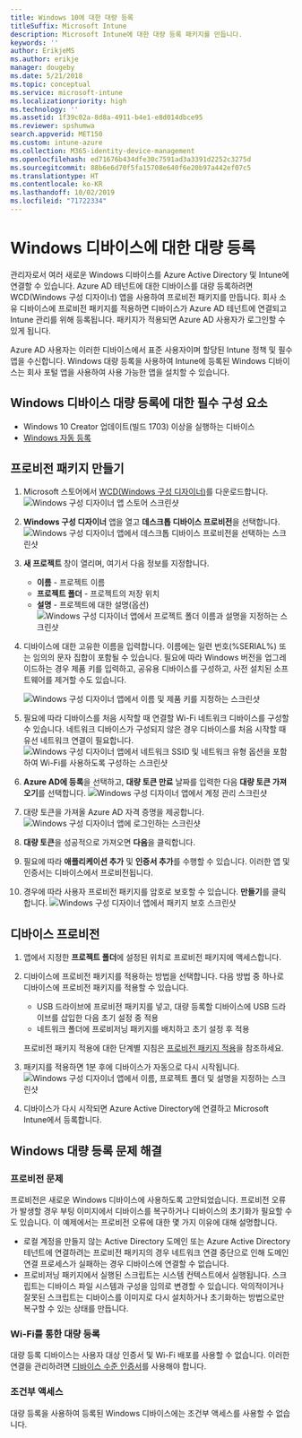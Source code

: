 ```yaml
---
title: Windows 10에 대한 대량 등록
titleSuffix: Microsoft Intune
description: Microsoft Intune에 대한 대량 등록 패키지를 만듭니다.
keywords: ''
author: ErikjeMS
ms.author: erikje
manager: dougeby
ms.date: 5/21/2018
ms.topic: conceptual
ms.service: microsoft-intune
ms.localizationpriority: high
ms.technology: ''
ms.assetid: 1f39c02a-8d8a-4911-b4e1-e8d014dbce95
ms.reviewer: spshumwa
search.appverid: MET150
ms.custom: intune-azure
ms.collection: M365-identity-device-management
ms.openlocfilehash: ed71676b434dfe30c7591ad3a3391d2252c3275d
ms.sourcegitcommit: 88b6e6d70f5fa15708e640f6e20b97a442ef07c5
ms.translationtype: HT
ms.contentlocale: ko-KR
ms.lasthandoff: 10/02/2019
ms.locfileid: "71722334"
---
```

# <a name="bulk-enrollment-for-windows-devices"></a>Windows 디바이스에 대한 대량 등록

관리자로서 여러 새로운 Windows 디바이스를 Azure Active Directory 및 Intune에 연결할 수 있습니다. Azure AD 테넌트에 대한 디바이스를 대량 등록하려면 WCD(Windows 구성 디자이너) 앱을 사용하여 프로비전 패키지를 만듭니다. 회사 소유 디바이스에 프로비전 패키지를 적용하면 디바이스가 Azure AD 테넌트에 연결되고 Intune 관리를 위해 등록됩니다. 패키지가 적용되면 Azure AD 사용자가 로그인할 수 있게 됩니다.

Azure AD 사용자는 이러한 디바이스에서 표준 사용자이며 할당된 Intune 정책 및 필수 앱을 수신합니다. Windows 대량 등록을 사용하여 Intune에 등록된 Windows 디바이스는 회사 포털 앱을 사용하여 사용 가능한 앱을 설치할 수 있습니다. 

## <a name="prerequisites-for-windows-devices-bulk-enrollment"></a>Windows 디바이스 대량 등록에 대한 필수 구성 요소

- Windows 10 Creator 업데이트(빌드 1703) 이상을 실행하는 디바이스
- [Windows 자동 등록](windows-enroll.md#enable-windows-10-automatic-enrollment)

## <a name="create-a-provisioning-package"></a>프로비전 패키지 만들기

1. Microsoft 스토어에서 [WCD(Windows 구성 디자이너)](https://www.microsoft.com/store/apps/9nblggh4tx22)를 다운로드합니다.
   ![Windows 구성 디자이너 앱 스토어 스크린샷](./media/windows-bulk-enroll/bulk-enroll-store.png)

2. **Windows 구성 디자이너** 앱을 열고 **데스크톱 디바이스 프로비전**을 선택합니다.
   ![Windows 구성 디자이너 앱에서 데스크톱 디바이스 프로비전을 선택하는 스크린샷](./media/windows-bulk-enroll/bulk-enroll-select.png)

3. **새 프로젝트** 창이 열리며, 여기서 다음 정보를 지정합니다.
   - **이름** - 프로젝트 이름
   - **프로젝트 폴더** - 프로젝트의 저장 위치
   - **설명** - 프로젝트에 대한 설명(옵션) ![Windows 구성 디자이너 앱에서 프로젝트 폴더 이름과 설명을 지정하는 스크린샷](./media/windows-bulk-enroll/bulk-enroll-name.png)

4. 디바이스에 대한 고유한 이름을 입력합니다. 이름에는 일련 번호(%SERIAL%) 또는 임의의 문자 집합이 포함될 수 있습니다. 필요에 따라 Windows 버전을 업그레이드하는 경우 제품 키를 입력하고, 공유용 디바이스를 구성하고, 사전 설치된 소프트웨어를 제거할 수도 있습니다.
   
   ![Windows 구성 디자이너 앱에서 이름 및 제품 키를 지정하는 스크린샷](./media/windows-bulk-enroll/bulk-enroll-device.png)

5. 필요에 따라 디바이스를 처음 시작할 때 연결할 Wi-Fi 네트워크 디바이스를 구성할 수 있습니다.  네트워크 디바이스가 구성되지 않은 경우 디바이스를 처음 시작할 때 유선 네트워크 연결이 필요합니다.
   ![Windows 구성 디자이너 앱에서 네트워크 SSID 및 네트워크 유형 옵션을 포함하여 Wi-Fi를 사용하도록 구성하는 스크린샷](./media/windows-bulk-enroll/bulk-enroll-network.png)

6. **Azure AD에 등록**을 선택하고, **대량 토큰 만료** 날짜를 입력한 다음 **대량 토큰 가져오기**를 선택합니다.
   ![Windows 구성 디자이너 앱에서 계정 관리 스크린샷](./media/windows-bulk-enroll/bulk-enroll-account.png)

7. 대량 토큰을 가져올 Azure AD 자격 증명을 제공합니다.
   ![Windows 구성 디자이너 앱에 로그인하는 스크린샷](./media/windows-bulk-enroll/bulk-enroll-cred.png)

8. **대량 토큰**을 성공적으로 가져오면 **다음**을 클릭합니다.

9. 필요에 따라 **애플리케이션 추가** 및 **인증서 추가**를 수행할 수 있습니다. 이러한 앱 및 인증서는 디바이스에서 프로비전됩니다.

10. 경우에 따라 사용자 프로비전 패키지를 암호로 보호할 수 있습니다.  **만들기**를 클릭합니다.
    ![Windows 구성 디자이너 앱에서 패키지 보호 스크린샷](./media/windows-bulk-enroll/bulk-enroll-create.png)

## <a name="provision-devices"></a>디바이스 프로비전

1. 앱에서 지정한 **프로젝트 폴더**에 설정된 위치로 프로비전 패키지에 액세스합니다.

2. 디바이스에 프로비전 패키지를 적용하는 방법을 선택합니다.  다음 방법 중 하나로 디바이스에 프로비전 패키지를 적용할 수 있습니다.
   - USB 드라이브에 프로비전 패키지를 넣고, 대량 등록할 디바이스에 USB 드라이브를 삽입한 다음 초기 설정 중 적용
   - 네트워크 폴더에 프로비저닝 패키지를 배치하고 초기 설정 후 적용

   프로비전 패키지 적용에 대한 단계별 지침은 [프로비전 패키지 적용](https://technet.microsoft.com/itpro/windows/configure/provisioning-apply-package)을 참조하세요.

3. 패키지를 적용하면 1분 후에 디바이스가 자동으로 다시 시작됩니다.
   ![Windows 구성 디자이너 앱에서 이름, 프로젝트 폴더 및 설명을 지정하는 스크린샷](./media/windows-bulk-enroll/bulk-enroll-add.png)

4. 디바이스가 다시 시작되면 Azure Active Directory에 연결하고 Microsoft Intune에서 등록합니다.

## <a name="troubleshooting-windows-bulk-enrollment"></a>Windows 대량 등록 문제 해결

### <a name="provisioning-issues"></a>프로비전 문제
프로비전은 새로운 Windows 디바이스에 사용하도록 고안되었습니다. 프로비전 오류가 발생할 경우 부팅 이미지에서 디바이스를 복구하거나 디바이스의 초기화가 필요할 수도 있습니다. 이 예제에서는 프로비전 오류에 대한 몇 가지 이유에 대해 설명합니다.

- 로컬 계정을 만들지 않는 Active Directory 도메인 또는 Azure Active Directory 테넌트에 연결하려는 프로비전 패키지의 경우 네트워크 연결 중단으로 인해 도메인 연결 프로세스가 실패하는 경우 디바이스에 연결할 수 없습니다.
- 프로비저닝 패키지에서 실행된 스크립트는 시스템 컨텍스트에서 실행됩니다. 스크립트는 디바이스 파일 시스템과 구성을 임의로 변경할 수 있습니다. 악의적이거나 잘못된 스크립트는 디바이스를 이미지로 다시 설치하거나 초기화하는 방법으로만 복구할 수 있는 상태를 만듭니다.

### <a name="bulk-enrollment-with-wi-fi"></a>Wi-Fi를 통한 대량 등록 

대량 등록 디바이스는 사용자 대상 인증서 및 Wi-Fi 배포를 사용할 수 없습니다. 이러한 연결을 관리하려면 [디바이스 수준 인증서](../protect/certificates-configure.md)를 사용해야 합니다. 

### <a name="conditional-access"></a>조건부 액세스
대량 등록을 사용하여 등록된 Windows 디바이스에는 조건부 액세스를 사용할 수 없습니다.

